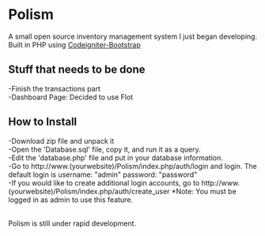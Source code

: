 Polism
======
A small open source inventory management system I just began developing. Built in PHP using <a href="https://github.com/sjlu/CodeIgniter-Bootstrap">Codeigniter-Bootstrap</a><br>
<h2> Stuff that needs to be done</h2>
-Finish the transactions part<br>
-Dashboard Page: Decided to use Flot<br>

<h2>How to Install</h2>
-Download zip file and unpack it<br>
-Open the 'Database.sql' file, copy it, and run it as a query.<br>
-Edit the 'database.php' file and put in your database information.<br>
-Go to http://www.(yourwebsite)/Polism/index.php/auth/login and login. The default login is username: "admin" password: "password"<br>
-If you would like to create additional login accounts, go to http://www.(yourwebsite)/Polism/index.php/auth/create_user *Note: You must be logged in as admin to use this feature.<br>
<br>

Polism is still under rapid development.
